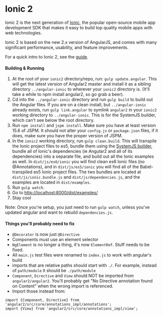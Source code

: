 # Ionic 2

Ionic 2 is the next generation of [Ionic](http://ionicframework.com/), the popular open-source mobile app development SDK that makes it easy to build top quality mobile apps with web technologies.

Ionic 2 is based on the new 2.x version of AngularJS, and comes with many significant performance, usability,
and feature improvements.

For a quick intro to Ionic 2, see the [guide](GUIDE.md).

#### Building & Running

1. At the root of your `ionic2` directory/repo, run: `gulp update.angular`. This will get the latest version of Angular2 master and install it as a sibling directory `../angular-ionic` to wherever your `ionic2` directory is. (It'll take a while to npm install angular2, so go grab a beer).
2. Cd into the `../angular-ionic` directory and run `gulp build` to build out the Angular files. If you are on a clean install, but `../angular-ionic` already exists, run `gulp link.angular` to symlink `angular2` in your `ionic2` working directory to `../angular-ionic`.  This is for the SystemJS builder, which
 can't see below the root directory.
3. Run `npm install` and `jspm install`.  Make sure you have at least version 15.6 of JSPM.  It should not alter your `config.js` or `package.json` files, if it does, make sure you have the proper version of JSPM.
4. In the `ionic2` working directory, run `gulp clean.build`. This will transpile the Ionic project files to es5, bundle them using the [SystemJS builder](https://github.com/systemjs/builder), bundle all of Ionic's dependencies (ie Angular2 and all of its dependencies) into a separate file, and build out all the Ionic examples as well.  In `dist/js/es6/ionic` you will find clean es6 Ionic files (no @Annotations), and in `dist/js/es5/ionic` you will find all of the Babel-transpiled es5 Ionic project files. The two bundles are located at `dist/js/ionic.bundle.js` and `dist/js/dependencies.js`, and the examples are located in `dist/examples`.
5. Run `gulp watch`.
6. Go to [http://localhost:8000/dist/examples/](http://localhost:8000/dist/examples/)
7. Stay cool

Note: Once you're setup, you just need to run `gulp watch`, unless you've updated angular and want to rebuild `dependencies.js`.

#### Things you'll probably need to fix

- `@Decorator` is now just `@Directive`
- Components must use an element selector
- `NgElement` is no longer a thing, it's now `ElementRef`. Stuff needs to be fixed.
- All `main.js` test files were renamed to `index.js` to work with angular's build
- imports that are relative paths should start with `./`. For example, instead of `path/module` it should be `./path/module`
- `Component`, `Directive` and `View` should NOT be imported from `angular2/angular2`. You'll probably get "No Directive annotation found on Content" when the wrong import is referenced.
- Import those instead from:

```
import {Component, Directive} from 'angular2/src/core/annotations_impl/annotations';
import {View} from 'angular2/src/core/annotations_impl/view';
```
